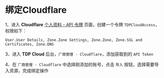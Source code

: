 # 绑定Cloudflare

1、进入 **Cloudflare** [个人资料 - API 令牌](https://dash.cloudflare.com/profile/api-tokens) 页面，创建一个令牌 `TDPCloudAccess`，权限如下：

```text
User.User Details, Zone.Zone Settings, Zone.Zone, Zone.SSL and Certificates, Zone.DNS
```

3、进入 **TDP Cloud** 后台，`厂商管理 - Cloudflare`，添加获取到的 `API Token`

4、在 `厂商管理 - Cloudflare` 中选择刚添加的账号，点击 `导入` 按钮，选择需要导入资源，完成绑定操作
